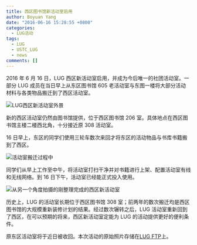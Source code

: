 ```yaml
---
title: 西区图书馆新活动室启用
author: Boyuan Yang
date: "2016-06-16 15:28:55 +0800"
categories:
  - LUG活动
tags:
  - LUG
  - USTC_LUG
  - news
comments: []
---
```


2016 年 6 月 16 日，LUG 西区新活动室启用，并成为今后唯一的社团活动室。一部分 LUG 成员在当日早上从东区图书馆 605 老活动室与东图一楼将大部分活动材料与各类物品搬迁到了西区活动室。

![LUG西区新活动室外景](https://ftp.lug.ustc.edu.cn/wp-content/uploads/2016/06/IMG_20160616_133655_compressed.jpg)

新的西区活动室仍然由图书馆提供，位于西区图书馆 206 室。具体地点在西区图书馆主楼二楼西北角，十分接近原 308 活动室。

16 日早上，东区的同学们使用三轮车数次来回才将东区的活动物品与书库书籍搬到了西区。

![活动室搬迁过程中](https://ftp.lug.ustc.edu.cn/wp-content/uploads/2016/06/IMG_20160616_105820_compressed.jpg)

同学们从早上工作至中午，将活动室打扫干净并对书籍进行上架、配置活动室有线和无线网络。到 16 日下午，活动室已经能正式投入使用。

![从另一个角度拍摄的刚整理完成的西区新活动室](https://ftp.lug.ustc.edu.cn/wp-content/uploads/2016/06/IMG_20160616_133611_compressed.jpg)

历史上，LUG 的活动室长期位于西区图书馆 308 室；前两年的数次搬迁均是西区图书馆的大规模重新装修计划的结果。经过数次辗转之后，LUG 活动室重新回到了西区，在可以预期的将来，西区新活动室定能为 LUG 的活动提供更好的便利条件。

原东区活动室将于近日被收回。本次活动的原始照片存储在[LUG FTP](ftp://ftp:ftp@ftp.lug.ustc.edu.cn)上。
